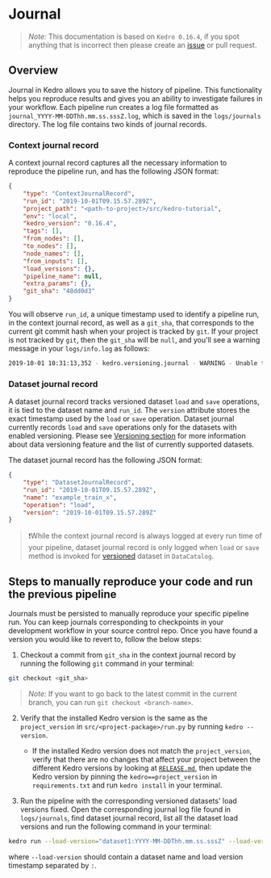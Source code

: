 # Journal

> *Note:* This documentation is based on `Kedro 0.16.4`, if you spot anything that is incorrect then please create an [issue](https://github.com/quantumblacklabs/kedro/issues) or pull request.

## Overview
Journal in Kedro allows you to save the history of pipeline. This functionality helps you reproduce results and gives you an ability to investigate failures in your workflow.
Each pipeline run creates a log file formatted as `journal_YYYY-MM-DDThh.mm.ss.sssZ.log`, which is saved in the `logs/journals` directory. The log file contains two kinds of journal records.

### Context journal record

A context journal record captures all the necessary information to reproduce the pipeline run, and has the following JSON format:

```json
{
    "type": "ContextJournalRecord",
    "run_id": "2019-10-01T09.15.57.289Z",
    "project_path": "<path-to-project>/src/kedro-tutorial",
    "env": "local",
    "kedro_version": "0.16.4",
    "tags": [],
    "from_nodes": [],
    "to_nodes": [],
    "node_names": [],
    "from_inputs": [],
    "load_versions": {},
    "pipeline_name": null,
    "extra_params": {},
    "git_sha": "48dd0d3"
}
```

You will observe `run_id`, a unique timestamp used to identify a pipeline run, in the context journal record, as well as a `git_sha`, that corresponds to the current git commit hash when your project is tracked by `git`. If your project is not tracked by `git`, then the `git_sha` will be `null`, and you'll see a warning message in your `logs/info.log` as follows:

```bash
2019-10-01 10:31:13,352 - kedro.versioning.journal - WARNING - Unable to git describe /<path-to-project>/src/kedro-tutorial
```

### Dataset journal record

A dataset journal record tracks versioned dataset `load` and `save` operations, it is tied to the dataset name and `run_id`. The `version` attribute stores the exact timestamp used by the `load` or `save` operation. Dataset journal currently records `load` and `save` operations only for the datasets with enabled versioning. Please see [Versioning section](./08_advanced_io.md#versioning) for more information about data versioning feature and the list of currently supported datasets.

The dataset journal record has the following JSON format:

```json
{
    "type": "DatasetJournalRecord",
    "run_id": "2019-10-01T09.15.57.289Z",
    "name": "example_train_x",
    "operation": "load",
    "version": "2019-10-01T09.15.57.289Z"
}
```

> ❗While the context journal record is always logged at every run time of your pipeline, dataset journal record is only logged when `load` or `save` method is invoked for [versioned](./04_data_catalog.md#versioning-datasets-and-ml-models) dataset in `DataCatalog`.

## Steps to manually reproduce your code and run the previous pipeline

Journals must be persisted to manually reproduce your specific pipeline run. You can keep journals corresponding to checkpoints in your development workflow in your source control repo. Once you have found a version you would like to revert to, follow the below steps:

1. Checkout a commit from `git_sha` in the context journal record by running the following `git` command in your terminal:
```bash
git checkout <git_sha>
```
> *Note:* If you want to go back to the latest commit in the current branch, you can run `git checkout <branch-name>`.

2. Verify that the installed Kedro version is the same as the `project_version` in `src/<project-package>/run.py` by running `kedro --version`.
    - If the installed Kedro version does not match the `project_version`, verify that there are no changes that affect your project between the different Kedro versions by looking at [`RELEASE.md`](https://github.com/quantumblacklabs/kedro/blob/master/RELEASE.md), then update the Kedro version by pinning the `kedro==project_version` in `requirements.txt` and run `kedro install` in your terminal.

3. Run the pipeline with the corresponding versioned datasets' load versions fixed. Open the corresponding journal log file found in `logs/journals`, find dataset journal record, list all the dataset load versions and run the following command in your terminal:
```bash
kedro run --load-version="dataset1:YYYY-MM-DDThh.mm.ss.sssZ" --load-version="dataset2:YYYY-MM-DDThh.mm.ss.sssZ"
```
where `--load-version` should contain a dataset name and load version timestamp separated by `:`.
